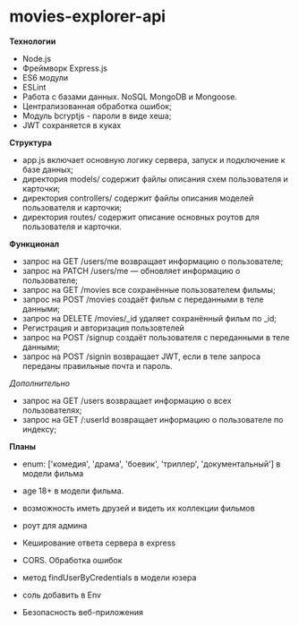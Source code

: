 # movies-explorer-api

**Технологии**
* Node.js
* Фреймворк Express.js
* ES6 модули
* ESLint
* Работа с базами данных. NoSQL MongoDB и Mongoose.
* Централизованная обработка ошибок;
* Модуль bcryptjs - пароли в виде хеша;
* JWT сохраняется в куках

**Структура**
* app.js включает основную логику сервера, запуск и подключение к базе данных;
*	директория models/ содержит файлы описания схем пользователя и карточки;
*	директория controllers/ содержит файлы описания моделей пользователя и карточки;
*	директория routes/ содержит описание основных роутов для пользователя и карточки.


**Функционал**
* запрос на GET /users/me возвращает информацию о пользователе;
*	запрос на PATCH /users/me — обновляет информацию о пользователе;
*	запрос на GET /movies все сохранённые пользователем фильмы;
*	запрос на POST /movies создаёт фильм с переданными в теле данными;
*	запрос на DELETE /movies/_id удаляет сохранённый фильм по _id;
* Регистрация и авторизация пользовтелей
*	запрос на POST /signup создаёт пользователя с переданными в теле данными;
*	запрос на POST /signin возвращает JWT, если в теле запроса переданы правильные почта и пароль.

*Дополнительно*
* запрос на GET /users возвращает информацию о всех пользователях;
* запрос на GET /:userId возвращает информацию о пользователе по индексу;

**Планы**
* enum: ['комедия', 'драма', 'боевик', 'триллер', 'документальный'] в модели фильма
* age 18+ в модели фильма.
* возможность иметь друзей и видеть их коллекции фильмов
* роут для админа

* Кеширование ответа сервера в express
* CORS. Обработка ошибок
* метод findUserByCredentials в модели юзера
* соль добавить в Env
* Безопасность веб-приложения
